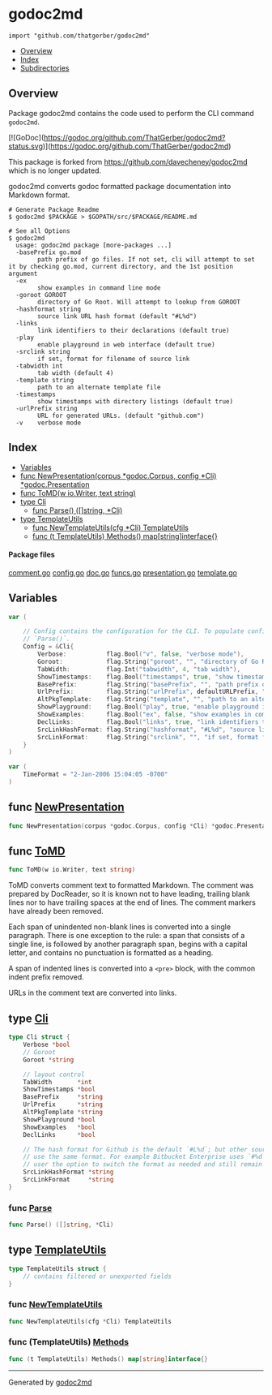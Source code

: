 # godoc2md

`import "github.com/thatgerber/godoc2md"`

* [Overview](#pkg-overview)
* [Index](#pkg-index)
* [Subdirectories](#pkg-subdirectories)

## <a name="pkg-overview">Overview</a>

Package godoc2md contains the code used to perform the CLI command
`godoc2md`.

[![GoDoc](<a href="https://godoc.org/github.com/ThatGerber/godoc2md?status.svg">https://godoc.org/github.com/ThatGerber/godoc2md?status.svg</a>)](<a href="https://godoc.org/github.com/ThatGerber/godoc2md">https://godoc.org/github.com/ThatGerber/godoc2md</a>)

This package is forked from <a href="https://github.com/davecheney/godoc2md">https://github.com/davecheney/godoc2md</a>
which is no longer updated.

godoc2md converts godoc formatted package documentation into Markdown format.

```
# Generate Package Readme
$ godoc2md $PACKAGE > $GOPATH/src/$PACKAGE/README.md

# See all Options
$ godoc2md
  usage: godoc2md package [more-packages ...]
  -basePrefix go.mod
	  	path prefix of go files. If not set, cli will attempt to set it by checking go.mod, current directory, and the 1st position argument
  -ex
	  	show examples in command line mode
  -goroot GOROOT
	  	directory of Go Root. Will attempt to lookup from GOROOT
  -hashformat string
	  	source link URL hash format (default "#L%d")
  -links
	  	link identifiers to their declarations (default true)
  -play
	  	enable playground in web interface (default true)
  -srclink string
	  	if set, format for filename of source link
  -tabwidth int
	  	tab width (default 4)
  -template string
	  	path to an alternate template file
  -timestamps
	  	show timestamps with directory listings (default true)
  -urlPrefix string
	  	URL for generated URLs. (default "github.com")
  -v	verbose mode
```

## <a name="pkg-index">Index</a>

* [Variables](#pkg-variables)
* [func NewPresentation(corpus *godoc.Corpus, config *Cli) *godoc.Presentation](#NewPresentation)
* [func ToMD(w io.Writer, text string)](#ToMD)
* [type Cli](#Cli)
  * [func Parse() ([]string, *Cli)](#Parse)
* [type TemplateUtils](#TemplateUtils)
  * [func NewTemplateUtils(cfg *Cli) TemplateUtils](#NewTemplateUtils)
  * [func (t TemplateUtils) Methods() map[string]interface{}](#TemplateUtils.Methods)

#### <a name="pkg-files">Package files</a>

[comment.go](/github.com/thatgerber/godoc2md/comment.go) [config.go](/github.com/thatgerber/godoc2md/config.go) [doc.go](/github.com/thatgerber/godoc2md/doc.go) [funcs.go](/github.com/thatgerber/godoc2md/funcs.go) [presentation.go](/github.com/thatgerber/godoc2md/presentation.go) [template.go](/github.com/thatgerber/godoc2md/template.go) 

## <a name="pkg-variables">Variables</a>

```go
var (

    // Config contains the configuration for the CLI. To populate config, call
    // `Parse()`.
    Config = &Cli{
        Verbose:           flag.Bool("v", false, "verbose mode"),
        Goroot:            flag.String("goroot", "", "directory of Go Root. Will attempt to lookup from `GOROOT`"),
        TabWidth:          flag.Int("tabwidth", 4, "tab width"),
        ShowTimestamps:    flag.Bool("timestamps", true, "show timestamps with directory listings"),
        BasePrefix:        flag.String("basePrefix", "", "path prefix of go files. If not set, cli will attempt to set it by checking `go.mod`, current directory, and the 1st position argument"),
        UrlPrefix:         flag.String("urlPrefix", defaultURLPrefix, "URL for generated URLs."),
        AltPkgTemplate:    flag.String("template", "", "path to an alternate template file"),
        ShowPlayground:    flag.Bool("play", true, "enable playground in web interface"),
        ShowExamples:      flag.Bool("ex", false, "show examples in command line mode"),
        DeclLinks:         flag.Bool("links", true, "link identifiers to their declarations"),
        SrcLinkHashFormat: flag.String("hashformat", "#L%d", "source link URL hash format"),
        SrcLinkFormat:     flag.String("srclink", "", "if set, format for filename of source link"),
    }
)
```

```go
var (
    TimeFormat = "2-Jan-2006 15:04:05 -0700"
)
```

## <a name="NewPresentation">func</a> [NewPresentation](https://github.com/thatgerber/godoc2md/blob/master/presentation.go#L46)

```go
func NewPresentation(corpus *godoc.Corpus, config *Cli) *godoc.Presentation
```

## <a name="ToMD">func</a> [ToMD](https://github.com/thatgerber/godoc2md/blob/master/comment.go#L58)

```go
func ToMD(w io.Writer, text string)
```

ToMD converts comment text to formatted Markdown. The comment was prepared by
DocReader, so it is known not to have leading, trailing blank lines nor to
have trailing spaces at the end of lines. The comment markers have already
been removed.

Each span of unindented non-blank lines is converted into a single paragraph.
There is one exception to the rule: a span that consists of a single line, is
followed by another paragraph span, begins with a capital letter, and
contains no punctuation is formatted as a heading.

A span of indented lines is converted into a `<pre>` block, with the common
indent prefix removed.

URLs in the comment text are converted into links.

## <a name="Cli">type</a> [Cli](https://github.com/thatgerber/godoc2md/blob/master/config.go#L74)

```go
type Cli struct {
    Verbose *bool
    // Goroot
    Goroot *string

    // layout control
    TabWidth       *int
    ShowTimestamps *bool
    BasePrefix     *string
    UrlPrefix      *string
    AltPkgTemplate *string
    ShowPlayground *bool
    ShowExamples   *bool
    DeclLinks      *bool

    // The hash format for Github is the default `#L%d`; but other source control platforms do not
    // use the same format. For example Bitbucket Enterprise uses `#%d`. This option provides the
    // user the option to switch the format as needed and still remain backwards compatible.
    SrcLinkHashFormat *string
    SrcLinkFormat     *string
}
```

### <a name="Parse">func</a> [Parse](https://github.com/thatgerber/godoc2md/blob/master/config.go#L96)

```go
func Parse() ([]string, *Cli)
```

## <a name="TemplateUtils">type</a> [TemplateUtils](https://github.com/thatgerber/godoc2md/blob/master/funcs.go#L26)

```go
type TemplateUtils struct {
    // contains filtered or unexported fields
}
```

### <a name="NewTemplateUtils">func</a> [NewTemplateUtils](https://github.com/thatgerber/godoc2md/blob/master/funcs.go#L32)

```go
func NewTemplateUtils(cfg *Cli) TemplateUtils
```

### <a name="TemplateUtils.Methods">func</a> (TemplateUtils) [Methods](https://github.com/thatgerber/godoc2md/blob/master/funcs.go#L40)

```go
func (t TemplateUtils) Methods() map[string]interface{}
```

- - -
Generated by [godoc2md](http://github.com/thatgerber/godoc2md)
